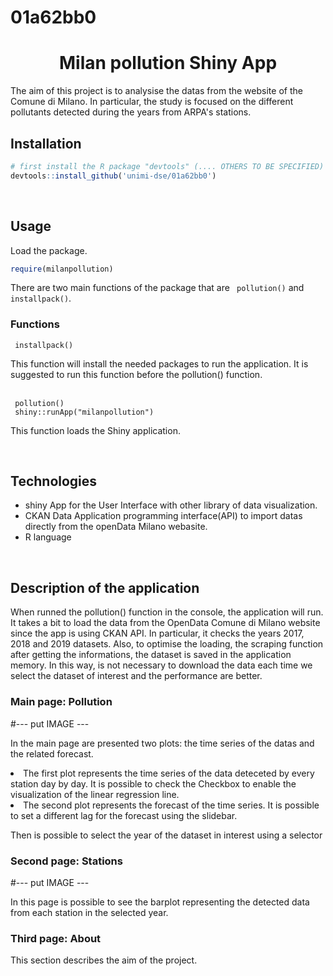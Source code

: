 # 01a62bb0

<h1 align="center">Milan pollution Shiny App </h1>
<p> The aim of this project is to analysise the datas from the website of the Comune di Milano. In particular, the study is focused on the different pollutants detected during the years from ARPA's stations. 
<br>
<h2> Installation</h2>

```R
# first install the R package "devtools" (.... OTHERS TO BE SPECIFIED) if not installed
devtools::install_github('unimi-dse/01a62bb0')
```

<br>
<h2> Usage</h2>
<p> Load the package. </p>

```R
require(milanpollution)
```

<p> There are two main functions of the package that are <code> pollution()</code> and <code> installpack()</code>. </p>
  
 <h3> Functions </h3>
 <code> installpack()</code>
 <p>This function will install the needed packages to run the application. <bold> It is suggested </bold> to run this function before the <italic> pollution() </italic> function. </p>

<br>
 <code> pollution()</code>
 <br>
 <code> shiny::runApp("milanpollution") </code>
  <p> This function loads the Shiny  application. </p>
  
  <br>
 
 <h2> Technologies </h2>
 
- shiny App for the User Interface with other library of data visualization.
- CKAN Data Application programming interface(API) to import datas directly from the openData Milano webasite.
- R language

<br>
 <h2> Description of the application </h2>
<p> When runned the pollution() function in the console, the application will run. It takes a bit to load the data from the OpenData Comune di Milano website since the app is using CKAN API. In particular, it checks the years 2017, 2018 and 2019 datasets. Also, to optimise the loading, the scraping function after getting the informations, the dataset is saved in the application memory. In this way, is not necessary to download the data each time we select the dataset of interest and the performance are better.</p>

<h3> Main page: Pollution </h3>
#--- put IMAGE ---
<p> In the main page are presented two plots: the time series of the datas and the related forecast. 
  <li> The first plot represents the time series of the data deteceted by every station day by day. It is possible to check the Checkbox to enable the visualization of the linear regression line. </li>
  <li> The second plot represents the forecast of the time series. It is possible to set a different lag for the forecast using the slidebar. </li>
  <p> Then is possible to select the year of the dataset in interest using a selector </p>
</p>

<h3> Second page: Stations </h3>
#--- put IMAGE ---
<p> In this page is possible to see the barplot representing the detected data from each station in the selected year. </p>

<h3> Third page: About </h3>
<p> This section describes the aim of the project. </p>
